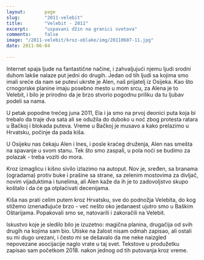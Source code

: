```yaml
---
layout:       page
slug:         "2011-velebit"
title:        "Velebit - 2011"
excerpt:      "uspavani džin na granici svetova"
comments:     false
image: "/2011-velebit/kroz-oblake/img/20110607-11.jpg"
date: 2011-06-04
  
---
```


Internet spaja ljude na fantastične načine, i zahvaljujući njemu ljudi srodni duhom lakše nalaze put jedni do drugih.
Jedan od tih ljudi sa kojima smo imali sreće da nam se putevi ukrste je Alen, naš prijatelj iz Osijeka. Kao što crnogorske 
planine imaju posebno mesto u mom srcu, za Alena je to Velebit, i bilo je prirodno da je brzo stvorio pogodnu priliku
da tu ljubav podeli sa nama. 

U petak popodne trećeg juna 2011, Ela i ja smo na prvoj deonici puta koja bi trebalo da traje dva sata ali se odužila do 
duboko u noć zbog protesta ratara u Bačkoj i blokada puteva. Vreme u Bačkoj je musavo a kako prelazimo u Hrvatsku, 
počinje da pada kiša.

U Osijeku nas čekaju Alen i Ines, i posle kraćeg druženja, Alen nas smešta na spavanje u svom stanu. Tek što smo 
zaspali, u pola noći se budimo za polazak - treba voziti do mora.

Kroz izmaglicu i kišno sivilo izlazimo na autoput. Nov je, sređen, sa branama (ogradama) protiv buke i prašine sa strane, 
sa zelenim mostovima za divljač, novim vijaduktima i tunelima, ali Alen kaže da ih je to zadovoljstvo skupo koštalo i da će ga 
otplaćivati decenijama.

Kiša nas prati celim putem kroz Hrvatsku, sve do podnožja Velebita, do kog stižemo iznenađujuće brzo - već nešto oko jedanaest ujutro 
smo u Baškim Oštarijama. Popakovali smo se, natovarili i zakoračili na Velebit.

Iskustvo koje je sledilo bilo je izuzetno: magična planina, drugačija od svih drugih na kojima sam bio.
Utiske na žalost nisam odmah zapisao, ali ostali su mi dugo urezani, i često mi se dešavalo da me neke naizgled nepovezane
asocijacije naglo vrate u taj svet. Tekstove u produžetku zapisao sam početkom 2018. nakon jednog od tih putovanja kroz
vreme. 